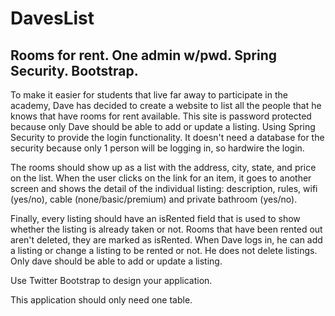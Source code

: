 # DavesList
## Rooms for rent. One admin w/pwd. Spring Security. Bootstrap.

To make it easier for students that live far away to participate in the academy, Dave has decided to create a website to list all the people that he knows that have rooms for rent available. This site is password protected because only Dave should be able to add or update a listing. Using Spring Security to provide the login functionality. It doesn't need a database for the security because only 1 person will be logging in, so hardwire the login.

The rooms should show up as a list with the address, city, state, and price on the list. When the user clicks on the link for an item, it goes to another screen and shows the detail of the individual listing: description, rules, wifi (yes/no), cable (none/basic/premium) and private bathroom (yes/no).

Finally, every listing should have an isRented field that is used to show whether the listing is already taken or not. Rooms that have been rented out aren't deleted, they are marked as isRented. When Dave logs in, he can add a listing or change a listing to be rented or not. He does not delete listings. Only dave should be able to add or update a listing.

Use Twitter Bootstrap to design your application.

This application should only need one table.
